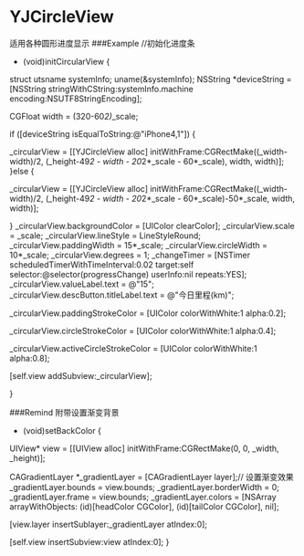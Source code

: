 # YJCircleView
适用各种圆形进度显示
###Example
//初始化进度条
- (void)initCircularView {

struct utsname systemInfo;
uname(&systemInfo);
NSString *deviceString = [NSString stringWithCString:systemInfo.machine encoding:NSUTF8StringEncoding];

CGFloat width = (320-60*2)*_scale;

if ([deviceString isEqualToString:@"iPhone4,1"]) {

_circularView = [[YJCircleView alloc] initWithFrame:CGRectMake((_width-width)/2,
(_height-49*2 - width - 20*2*_scale - 60*_scale),
width,
width)];
}else {

_circularView = [[YJCircleView alloc] initWithFrame:CGRectMake((_width-width)/2,
(_height-49*2 - width - 20*2*_scale - 60*_scale)-50*_scale,
width,
width)];

}
_circularView.backgroundColor = [UIColor clearColor];
_circularView.scale           = _scale;
_circularView.lineStyle       = LineStyleRound;
_circularView.paddingWidth    = 15*_scale;
_circularView.circleWidth     = 10*_scale;
_circularView.degrees         = 1;
_changeTimer = [NSTimer scheduledTimerWithTimeInterval:0.02 target:self selector:@selector(progressChange) userInfo:nil repeats:YES];
_circularView.valueLabel.text            = @"15";
_circularView.descButton.titleLabel.text = @"今日里程(km)";

_circularView.paddingStrokeColor         = [UIColor colorWithWhite:1 alpha:0.2];


_circularView.circleStrokeColor          = [UIColor colorWithWhite:1 alpha:0.4];

_circularView.activeCircleStrokeColor    = [UIColor colorWithWhite:1 alpha:0.8];

[self.view addSubview:_circularView];

}

###Remind
附带设置渐变背景
- (void)setBackColor {

UIView* view  = [[UIView alloc] initWithFrame:CGRectMake(0, 0, _width, _height)];

CAGradientLayer *_gradientLayer = [CAGradientLayer layer];// 设置渐变效果
_gradientLayer.bounds           = view.bounds;
_gradientLayer.borderWidth      = 0;
_gradientLayer.frame            = view.bounds;
_gradientLayer.colors           = [NSArray arrayWithObjects:
(id)[headColor CGColor],
(id)[tailColor CGColor], nil];

[view.layer insertSublayer:_gradientLayer atIndex:0];

[self.view insertSubview:view atIndex:0];
}

